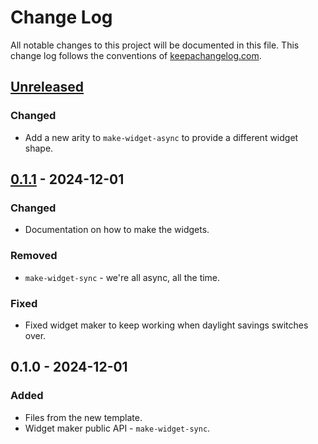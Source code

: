 # Change Log
All notable changes to this project will be documented in this file. This change log follows the conventions of [keepachangelog.com](http://keepachangelog.com/).

## [Unreleased]
### Changed
- Add a new arity to `make-widget-async` to provide a different widget shape.

## [0.1.1] - 2024-12-01
### Changed
- Documentation on how to make the widgets.

### Removed
- `make-widget-sync` - we're all async, all the time.

### Fixed
- Fixed widget maker to keep working when daylight savings switches over.

## 0.1.0 - 2024-12-01
### Added
- Files from the new template.
- Widget maker public API - `make-widget-sync`.

[Unreleased]: https://github.com/clj/advent/compare/0.1.1...HEAD
[0.1.1]: https://github.com/clj/advent/compare/0.1.0...0.1.1
